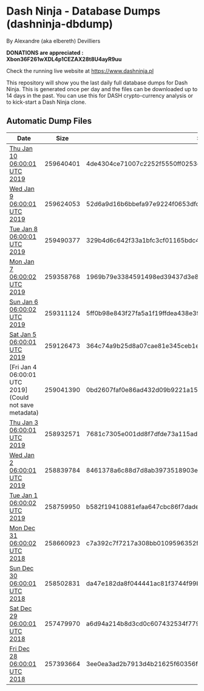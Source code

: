 # Dash Ninja - Database Dumps (dashninja-dbdump)
By Alexandre (aka elbereth) Devilliers

**DONATIONS are appreciated : Xbon36F261wXDL4p1CEZAX28t8U4ayR9uu**

Check the running live website at https://www.dashninja.pl

This repository will show you the last daily full database dumps for Dash Ninja. This is generated once per day and the files can be downloaded up to 14 days in the past.
You can use this for DASH crypto-currency analysis or to kick-start a Dash Ninja clone.


## Automatic Dump Files
| Date | Size | SHA256 |
|--|--|--|
| [Thu Jan 10 06:00:01 UTC 2019](https://transfer.sh/jEWt6/dashninja-dbdump-20190110070001.tar.bz2) | 259640401 | 4de4304ce71007c2252f5550ff0253d1b71432519a5dc33829d894fed2637e62 | 
| [Wed Jan  9 06:00:01 UTC 2019](https://transfer.sh/Gworc/dashninja-dbdump-20190109070001.tar.bz2) | 259624053 | 52d6a9d16b6bbefa97e9224f0653dfc91c4c54542ed9d532435369fb85d87efd | 
| [Tue Jan  8 06:00:01 UTC 2019](https://transfer.sh/gJ65e/dashninja-dbdump-20190108070001.tar.bz2) | 259490377 | 329b4d6c642f33a1bfc3cf01165bdc4cf52e438050027cb80ba8478b261039a9 | 
| [Mon Jan  7 06:00:02 UTC 2019](https://transfer.sh/13zxNF/dashninja-dbdump-20190107070002.tar.bz2) | 259358768 | 1969b79e3384591498ed39437d3e814bcbda1683b5e3bb250a9bdf98d514351c | 
| [Sun Jan  6 06:00:02 UTC 2019](https://transfer.sh/X7R8t/dashninja-dbdump-20190106070002.tar.bz2) | 259311124 | 5ff0b98e843f27fa5a1f19ffdea438e39776b7d01d6d1bd07cd55844571c1f43 | 
| [Sat Jan  5 06:00:01 UTC 2019](https://transfer.sh/kE0H0/dashninja-dbdump-20190105070001.tar.bz2) | 259126473 | 364c74a9b25d8a07cae81e345ceb1ee79ad5ecd290010685793f10d3002fdc7b | 
| [Fri Jan  4 06:00:01 UTC 2019](Could not save metadata) | 259041390 | 0bd2607faf0e86ad432d09b9221a156f0570cc40ed7927a006c01322c7dce4c1 | 
| [Thu Jan  3 06:00:01 UTC 2019](https://transfer.sh/UGHuu/dashninja-dbdump-20190103070001.tar.bz2) | 258932571 | 7681c7305e001dd8f7dfde73a115ad1c674bcca2f144dfd5e28c1dbc49d96b97 | 
| [Wed Jan  2 06:00:01 UTC 2019](https://transfer.sh/B9CPA/dashninja-dbdump-20190102070001.tar.bz2) | 258839784 | 8461378a6c88d7d8ab3973518903ed673b06c0d715b2455e8780c801a63d9e1f | 
| [Tue Jan  1 06:00:02 UTC 2019](https://transfer.sh/12hvac/dashninja-dbdump-20190101070002.tar.bz2) | 258759950 | b582f19410881efaa647cbc86f7dadeb975d130c0ca9bd2b127d638c8a126080 | 
| [Mon Dec 31 06:00:02 UTC 2018](https://transfer.sh/vdkGx/dashninja-dbdump-20181231070002.tar.bz2) | 258660923 | c7a392c7f7217a308bb0109596352ffd074f0bc173d7c43021509c991d2651da | 
| [Sun Dec 30 06:00:01 UTC 2018](https://transfer.sh/8zqAb/dashninja-dbdump-20181230070001.tar.bz2) | 258502831 | da47e182da8f044441ac81f3744f99bf4ef0d7dc0a6a6c7259b7005dcad67365 | 
| [Sat Dec 29 06:00:01 UTC 2018](https://transfer.sh/mSVxM/dashninja-dbdump-20181229070001.tar.bz2) | 257479970 | a6d94a214b8d3cd0c607432534f77972175553717d7b5d616501151d66152d12 | 
| [Fri Dec 28 06:00:01 UTC 2018](https://transfer.sh/xHjIY/dashninja-dbdump-20181228070001.tar.bz2) | 257393664 | 3ee0ea3ad2b7913d4b21625f60356f496b107dcccaa4a875bc2ff00fe65089e3 | 
